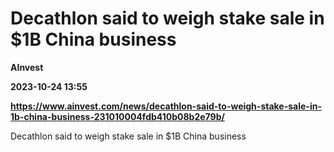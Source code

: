 # Decathlon said to weigh stake sale in $1B China business
**AInvest**

**2023-10-24 13:55**

**https://www.ainvest.com/news/decathlon-said-to-weigh-stake-sale-in-1b-china-business-231010004fdb410b08b2e79b/**

Decathlon said to weigh stake sale in $1B China business